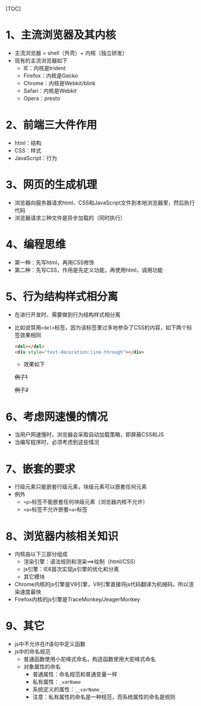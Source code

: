 [TOC]

# 1、主流浏览器及其内核

- 主流浏览器 = shell（外壳）+  内核（独立研发）
- 现有的主流浏览器如下
  - IE：内核是trident
  - Firefox：内核是Gecko
  - Chrome：内核是Webkit/blink
  - Safari：内核是Webkit
  - Opera：presto

# 2、前端三大件作用

- html：结构
- CSS：样式
- JavaScript：行为

# 3、网页的生成机理

- 浏览器向服务器请求html、CSS和JavaScript文件到本地浏览器里，然后执行代码
- 浏览器请求三种文件是异步加载的（同时执行）

# 4、编程思维

- 第一种：先写html，再用CSS修饰
- 第二种：先写CSS，作用是先定义功能，再使用html，调用功能

# 5、行为结构样式相分离

- 在进行开发时，需要做到行为结构样式相分离

- 比如说禁用`<del>`标签，因为该标签里过多地参杂了CSS的内容，如下两个标签效果相同

  ```html
  <del></del>
  <div style="text-decoration:line-through"></div>
  ```

  - 效果如下

  <del>例子1</del>

  <div style="text-decoration:line-through">例子2</div>

# 6、考虑网速慢的情况

- 当用户网速慢时，浏览器会采取自动加载策略，即屏蔽CSS和JS
- 当编写程序时，必须考虑到这些情况

# 7、嵌套的要求

- 行级元素只能嵌套行级元素，块级元素可以嵌套任何元素
- 例外
  - `<p>`标签不能嵌套任何块级元素（浏览器内核不允许）
  - `<a>`标签不允许嵌套`<a>`标签

# 8、浏览器内核相关知识

- 内核由以下三部分组成
  - 渲染引擎：语法规则和渲染==>绘制（html/CSS）
  - js引擎：IE6首次实现js引擎的优化和分离
  - 其它模块
- Chrome内核的js引擎是V8引擎，V8引擎直接将js代码翻译为机械码，所以渲染速度最快
- Firefox内核的js引擎是TraceMonkey/JeagerMonkey

# 9、其它

- js中不允许在if语句中定义函数
- js中的命名规范
  - 普通函数使用小驼峰式命名，构造函数使用大驼峰式命名
  - 对象属性的命名
    - 普通属性：命名规范和普通变量一样
    - 私有属性：`_varName`
    - 系统定义的属性：`__varName__`
    - 注意：私有属性的命名是一种规范，而系统属性的命名是规则

